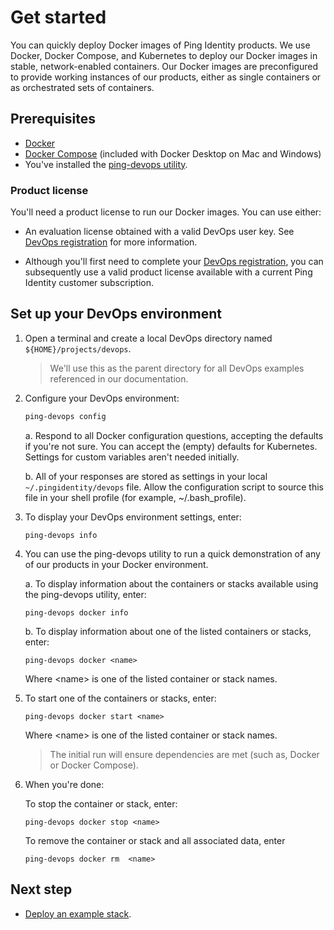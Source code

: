 # Get started

You can quickly deploy Docker images of Ping Identity products. We use Docker, Docker Compose, and Kubernetes to deploy our Docker images in stable, network-enabled containers. Our Docker images are preconfigured to provide working instances of our products, either as single containers or as orchestrated sets of containers.  

## Prerequisites

* [Docker](https://docs.docker.com/install/)
* [Docker Compose](https://docs.docker.com/compose/install/) (included with Docker Desktop on Mac and Windows)
* You've installed the [ping-devops utility](pingDevopsUtil.md#installation).

### Product license

You'll need a product license to run our Docker images. You can use either:

* An evaluation license obtained with a valid DevOps user key. See [DevOps registration](devopsRegistration.md) for more information.
  
* Although you'll first need to complete your [DevOps registration](devopsRegistration.md), you can subsequently use a valid product license available with a current Ping Identity customer subscription. 

## Set up your DevOps environment

1. Open a terminal and create a local DevOps directory named `${HOME}/projects/devops`.

   > We'll use this as the parent directory for all DevOps examples referenced in our documentation.

2. Configure your DevOps environment:  

    ```bash
    ping-devops config
    ``` 

   a. Respond to all Docker configuration questions, accepting the defaults if you're not sure.  You can accept the (empty) defaults for Kubernetes. Settings for custom variables aren't needed initially.

   b. All of your responses are stored as settings in your local `~/.pingidentity/devops` file. Allow the configuration script to source this file in your shell profile (for example, ~/.bash_profile).

3. To display your DevOps environment settings, enter:

   ```shell
   ping-devops info
   ```

4. You can use the ping-devops utility to run a quick demonstration of any of our products in your Docker environment. 
   
   a. To display information about the containers or stacks available using the ping-devops utility, enter:

   ```shell
   ping-devops docker info
   ```

   b. To display information about one of the listed containers or stacks, enter:

   ```shell
   ping-devops docker <name>
   ```

   Where \<name> is one of the listed container or stack names.

5. To start one of the containers or stacks, enter:

    ```shell
    ping-devops docker start <name>
    ```

   Where \<name> is one of the listed container or stack names.

     > The initial run will ensure dependencies are met (such as, Docker or Docker Compose).

6. When you're done:

   To stop the container or stack, enter:

    ```shell
    ping-devops docker stop <name>
    ```

    To remove the container or stack and all associated data, enter

    ```shell
    ping-devops docker rm  <name> 
    ```

## Next step

* [Deploy an example stack](getStartedWithGitRepo.md).

